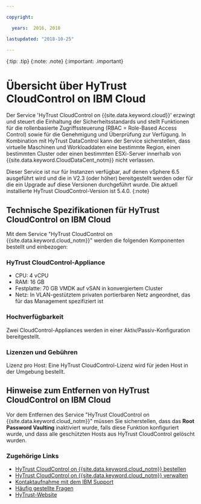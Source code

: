 ```yaml
---

copyright:

  years:  2016, 2018

lastupdated: "2018-10-25"

---
```


{:tip: .tip}
{:note: .note}
{:important: .important}

# Übersicht über HyTrust CloudControl on IBM Cloud

Der Service 'HyTrust CloudControl on {{site.data.keyword.cloud}}' erzwingt und steuert die Einhaltung der Sicherheitsstandards und stellt Funktionen für die rollenbasierte Zugriffssteuerung (RBAC = Role-Based Access Control) sowie für die Genehmigung und Überprüfung zur Verfügung. In Kombination mit HyTrust DataControl kann der Service sicherstellen, dass virtuelle Maschinen und Workloaddaten eine bestimmte Region, einen bestimmten Cluster oder einen bestimmten ESXi-Server innerhalb von {{site.data.keyword.CloudDataCent_notm}} nicht verlassen.

Dieser Service ist nur für Instanzen verfügbar, auf denen vSphere 6.5 ausgeführt wird und die in V2.3 (oder höher) bereitgestellt werden oder für die ein Upgrade auf diese Versionen durchgeführt wurde. Die aktuell installierte HyTrust CloudControl-Version ist 5.4.0.
{:note}

## Technische Spezifikationen für HyTrust CloudControl on IBM Cloud

Mit dem Service "HyTrust CloudControl on {{site.data.keyword.cloud_notm}}" werden die folgenden Komponenten bestellt und einbezogen:

### HyTrust CloudControl-Appliance

* CPU: 4 vCPU
* RAM: 16 GB
* Festplatte: 70 GB VMDK auf vSAN in konvergiertem Cluster
* Netz: In VLAN-gestütztem privaten portierbaren Netz angeordnet, das für das Management spezifiziert ist

### Hochverfügbarkeit

Zwei CloudControl-Appliances werden in einer Aktiv/Passiv-Konfiguration bereitgestellt.

### Lizenzen und Gebühren

Lizenz pro Host: Eine HyTrust CloudControl-Lizenz wird für jeden Host in der Umgebung bestellt.

## Hinweise zum Entfernen von HyTrust CloudControl on IBM Cloud

Vor dem Entfernen des Service "HyTrust CloudControl on {{site.data.keyword.cloud_notm}}" müssen Sie sicherstellen, dass das **Root Password Vaulting** inaktiviert wurde, falls diese Funktion konfiguriert wurde, und dass alle geschützten Hosts aus HyTrust CloudControl gelöscht wurden.

### Zugehörige Links

* [HyTrust CloudControl on {{site.data.keyword.cloud_notm}} bestellen](htcc_ordering.html)
* [HyTrust CloudControl on {{site.data.keyword.cloud_notm}} verwalten](managinghtcc.html)
* [Kontaktaufnahme mit dem IBM Support](../vmonic/trbl_support.html)
* [Häufig gestellte Fragen](../vmonic/faq.html)
* [HyTrust-Website](https://www.hytrust.com/)
